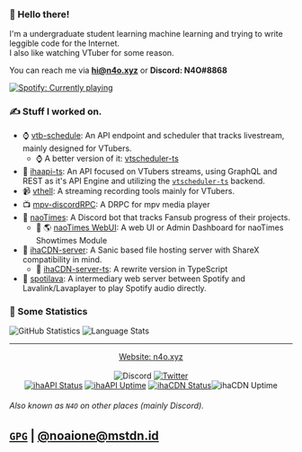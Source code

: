 ### :wave: Hello there!

I'm a undergraduate student learning machine learning and trying to write leggible code for the Internet.<br />
I also like watching VTuber for some reason.

You can reach me via **hi@n4o.xyz** or **Discord: N4O#8868**

[![Spotify: Currently playing](https://img.shields.io/endpoint?url=https://naotimes-og.glitch.me/shields/spotify-now&style=for-the-badge)](https://open.spotify.com/user/oel3ohhl9sdrzh3prkd3s9xq6?si=f94c2fdbd7ed4174)

### ✍ Stuff I worked on.
- :watch: [vtb-schedule](https://github.com/ihateani-me/vtb-schedule): An API endpoint and scheduler that tracks livestream, mainly designed for VTubers.
  - :watch: A better version of it: [vtscheduler-ts](https://github.com/ihateani-me/vtscheduler-ts)
- 🧣 [ihaapi-ts](https://github.com/ihateani-me/ihaapi-ts): An API focused on VTubers streams, using GraphQL and REST as it's API Engine and utilizing the [`vtscheduler-ts`](https://github.com/ihateani-me/vtscheduler-ts) backend.
- :video_camera: [vthell](https://github.com/noaione/vthell): A streaming recording tools mainly for VTubers.
- :tv: [mpv-discordRPC](https://github.com/noaione/mpv-discordRPC): A DRPC for mpv media player
- :robot: [naoTimes](https://github.com/naoTimesdev/naoTimes): A Discord bot that tracks Fansub progress of their projects.
  - :robot: 🌎 [naoTimes WebUI](https://github.com/naoTimesdev/webpanel): A web UI or Admin Dashboard for naoTimes Showtimes Module
- 📁 [ihaCDN-server](https://github.com/ihateani-me/ihacdn-server): A Sanic based file hosting server with ShareX compatibility in mind.
  - 📂 [ihaCDN-server-ts](https://github.com/ihateani-me/ihacdn-server-ts): A rewrite version in TypeScript
- 🎵 [spotilava](https://github.com/noaione/spotilava): A intermediary web server between Spotify and Lavalink/Lavaplayer to play Spotify audio directly.

### :pencil: Some Statistics
![GitHub Statistics](https://github-readme-stats.vercel.app/api?username=noaione&show_icons=true&count_private=true&theme=gotham&custom_title=GitHub%20Stats&hide_title=true&disable_animations=true) ![Language Stats](https://github-readme-stats.vercel.app/api/top-langs/?username=noaione&langs_count=10&layout=compact&hide=ejs,css,html&theme=gotham)

---

<div align="center">
  <a href="https://n4o.xyz">Website: n4o.xyz</a><br/><br/>
  <img src="https://img.shields.io/badge/Discord-N4O%238868-RGB(114%2C%20137%2C%20218)?style=flat-square&logo=discord&labelColor=2C2F33&color=7289DA" alt="Discord">
  <a href="https://twitter.com/nao0809_"><img src="https://img.shields.io/badge/Twitter-%40nao0809__-RGB(29%2C%20161%2C%20242)?style=flat-square&logo=twitter&labelColor=14171a&color=1DA1F2" alt="Twitter"></a><br>
  <a href="https://api.ihateani.me/"><img src="https://img.shields.io/uptimerobot/status/m784962983-62a53810138b9371bbb3dc27?label=ihaAPI%20Status&style=flat-square&labelColor=14171a" alt="ihaAPI Status"></a>
  <a href="https://api.ihateani.me/"><img src="https://img.shields.io/uptimerobot/ratio/7/m784962983-62a53810138b9371bbb3dc27?label=ihaAPI%20Uptime&style=flat-square&labelColor=14171a" alt="ihaAPI Uptime"></a>
  <a href="https://p.ihateani.me/"><img src="https://img.shields.io/uptimerobot/status/m784617086-4e68d7e9dd7670f5c03bc09b?label=ihaCDN%20Status&style=flat-square&labelColor=14171a" alt="ihaCDN Status"></a
  <a href="https://p.ihateani.me/"><img src="https://img.shields.io/uptimerobot/ratio/7/m784617086-4e68d7e9dd7670f5c03bc09b?label=ihaCDN%20Uptime&style=flat-square&labelColor=14171a" alt="ihaCDN Uptime"></a>
</div>

###### Also known as `N4O` on other places (mainly Discord).

[`GPG`](https://n4o.xyz/#/keys) | <a rel="me" href="https://mstdn.id/@noaione">@noaione@mstdn.id</a>
---
